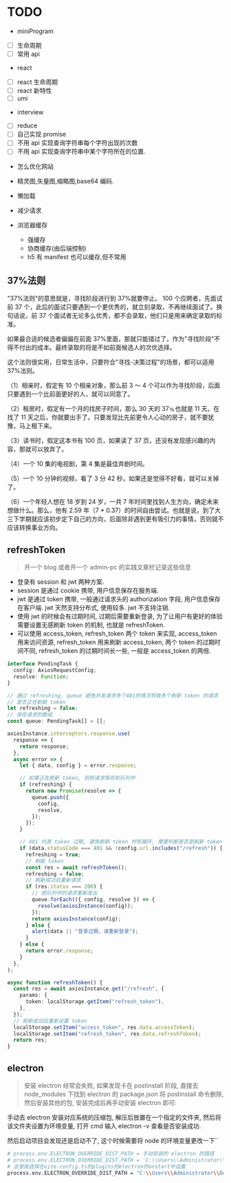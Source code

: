 # TODO

- miniProgram
- [ ] 生命周期
- [ ] 常用 api

- react
- [ ] react 生命周期
- [ ] react 新特性
- [ ] umi

- interview
- [ ] reduce
- [ ] 自己实现 promise
- [ ] 不用 api 实现查询字符串每个字符出现的次数
- [ ] 不用 api 实现查询字符串中某个字符所在的位置.

- 怎么优化网站

- 精灵图,矢量图,缩略图,base64 编码.
- 懒加载
- 减少请求
- 浏览器缓存
  - 强缓存
  - 协商缓存(由后端控制)
  - h5 有 manifest 也可以缓存,但不常用

## 37%法则

"37%法则"的意思就是，寻找阶段进行到 37%就要停止。 100 个应聘者，先面试前 37 个，此后的面试只要遇到一个更优秀的，就立刻录取，不再继续面试了。换句话说，前 37 个面试者无论多么优秀，都不会录取，他们只是用来确定录取的标准。

如果最合适的候选者偏偏在前面 37%里面，那就只能错过了，作为"寻找阶段"不得不付出的成本。最终录取的将是不如前面候选人的次优选择。

这个法则很实用，日常生活中，只要符合"寻找-决策过程"的场景，都可以适用 37%法则。

（1）相亲时，假定有 10 个相亲对象，那么前 3 ～ 4 个可以作为寻找阶段，后面只要遇到一个比前面更好的人，就可以同意了。

（2）租房时，假定有一个月的找房子时间，那么 30 天的 37﹪也就是 11 天。在找了 11 天之后，你就要出手了。只要发现比先前更令人心动的房子，就不要犹豫，马上租下来。

（3）读书时，假定这本书有 100 页，如果读了 37 页，还没有发现感兴趣的内容，那就可以放弃了。

（4）一个 10 集的电视剧，第 4 集是最佳弃剧时间。

（5）一个 10 分钟的视频，看了 3 分 42 秒，如果还是觉得不好看，就可以关掉了。

（6）一个年轻人想在 18 岁到 24 岁，一共 7 年时间里找到人生方向，确定未来想做什么。那么，他有 2.59 年（7 \* 0.37）的时间自由尝试。也就是说，到了大三下学期就应该初步定下自己的方向，后面除非遇到更有吸引力的事情，否则就不应该转换事业方向。

## refreshToken

> 开一个 blog 或者开一个 admin-pc 的实践文章栏记录这些信息

- 登录有 session 和 jwt 两种方案.
- session 是通过 cookie 携带, 用户信息保存在服务端.
- jwt 是通过 token 携带, 一般通过请求头的 authorization 字段, 用户信息保存在客户端. jwt 天然支持分布式, 使用较多. jwt 不支持注销.
- 使用 jwt 的时候会有过期时间, 过期后需要重新登录, 为了让用户有更好的体验需要设置无感刷新 token 的机制, 也就是 refreshToken.
- 可以使用 access_token, refresh_token 两个 token 来实现, access_token 用来访问资源, refresh_token 用来刷新 access_token, 两个 token 的过期时间不同, refresh_token 的过期时间长一些, 一般是 access_token 的两倍.

```typescript
interface PendingTask {
  config: AxiosRequestConfig;
  resolve: Function;
}

// 通过 refreshing, queue 避免并发请求多个401的情况导致多个刷新 token 的请求
// 是否正在刷新 token
let refreshing = false;
// 保存请求的数组
const queue: PendingTask[] = [];

axiosInstance.interceptors.response.use(
  response => {
    return response;
  },
  async error => {
    let { data, config } = error.response;

    // 如果正在刷新 token, 则把请求保存到队列中
    if (refreshing) {
      return new Promise(resolve => {
        queue.push({
          config,
          resolve,
        });
      });
    }

    // 401 代表 token 过期, 避免刷新 token 时死循环, 需要判断是否是刷新 token 的请求
    if (data.statusCode === 401 && !config.url.includes("/refresh")) {
      refreshing = true;
      // 刷新 token
      const res = await refreshToken();
      refreshing = false;
      // 刷新成功后重新请求
      if (res.status === 200) {
        // 把队列中的请求重新发出
        queue.forEach(({ config, resolve }) => {
          resolve(axiosInstance(config));
        });
        return axiosInstance(config);
      } else {
        alert(data || "登录过期，请重新登录");
      }
    } else {
      return error.response;
    }
  },
);

async function refreshToken() {
  const res = await axiosInstance.get("/refresh", {
    params: {
      token: localStorage.getItem("refresh_token"),
    },
  });
  // 刷新成功后重新设置 token
  localStorage.setItem("access_token", res.data.accessToken);
  localStorage.setItem("refresh_token", res.data.refreshToken);
  return res;
}
```

## electron

> 安装 electron 经常会失败, 如果发现卡在 postinstall 阶段, 直接去 node_modules 下找到 electron 的 package.json 将 postinstall 命令删除, 然后安装其他的包, 安装完成后再手动安装 electron 即可:

手动去 electron 安装对应系统的压缩包, 解压后放置在一个指定的文件夹, 然后将该文件夹设置为环境变量, 打开 cmd 输入 electron -v 查看是否安装成功.

然后启动项目会发现还是启动不了, 这个时候需要将 node 的环境变量更改一下``

```bash
# process.env.ELECTRON_OVERRIDE_DIST_PATH = 手动安装的 electron 的路径
# process.env.ELECTRON_OVERRIDE_DIST_PATH = 'C:\\Users\\Administrator\\Downloads\\electron-v26.1.0-win32-x64'
# 这里我选择在vite.config.ts的plugins的electron的onstart中设置
process.env.ELECTRON_OVERRIDE_DIST_PATH = "C:\\Users\\Administrator\\Downloads\\electron-v26.1.0-win32-x64";
```
